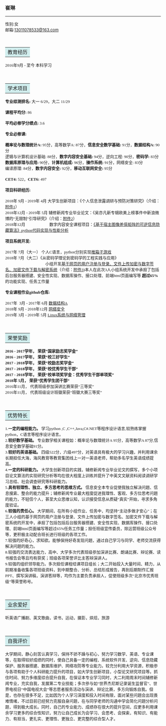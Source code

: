 ### 崔琳    

------

<font size=2>性别:女 <br>邮箱:13011078533@163.com</font>


<div contenteditable="plaintext-only"><font face="黑体" size=3></div>
<table><tr><td bgcolor=#D1EEEE><font face="黑体" size=3>教育经历</font></tr></td></table>

<font size=2>2016年9月 - 至今 本科学习</font>

<div contenteditable="plaintext-only"><font face="黑体" size=3></div>
<table><tr><td bgcolor=#D1EEEE><font face="黑体" size=3>学术项目</font></tr></td></table>

<font size=2>**专业综测排名:** 大一 6/29，大二 11/29 </font>

<font size=2>**课程平均分:** 86</font>

<font size=2>**平均必修学分绩点:** 3.6</font>

<font size=2>**专业必修课:**</font>

<font size=2>**概率论与数理统计A:** 95分，高等数学A: 87分，**信息安全数学基础:** 91分，**数据结构A:** 90分<br>逻辑与计算机设计基础: 88分，**数字内容安全基础:** 94分，逆向工程: 90分，**密码学:** 83分<br>**数据库原理与应用:** 90分，**计算机组成:** 96分，**操作系统:** 91分，网络安全: 83分<br>编译原理: 84分，**数字内容安全:** 92分，**移动互联网安全:** 95分</font>

<font size=2>**CET4:** 522，**CET6:** 497</font>

<font size=2>**项目科研经历:**</font>

<font size=2>2018年  9月 - 2019年  4月  大学生创新项目：《个人信息泄露调研与预防对策研究》（介绍：[附件1](https://github.com/MrCuihi/MrCuihiProject/blob/master/%E9%99%84%E4%BB%B6-%E9%A1%B9%E7%9B%AE%E7%A7%91%E7%A0%94%E4%BB%8B%E7%BB%8D/%E3%80%8A%E4%B8%AA%E4%BA%BA%E4%BF%A1%E6%81%AF%E6%B3%84%E9%9C%B2%E8%B0%83%E7%A0%94%E4%B8%8E%E9%A2%84%E9%98%B2%E5%AF%B9%E7%AD%96%E7%A0%94%E7%A9%B6%E3%80%8B%E4%BB%8B%E7%BB%8D.pdf)）<br>2018年12月 - 2019年  5月  辅修新闻专业毕业论文：《吴亦凡新专辑欧美上榜事件中新浪微博的“无限制”引导研究》（介绍：[附件2](https://github.com/MrCuihi/MrCuihiProject/blob/master/%E9%99%84%E4%BB%B6-%E9%A1%B9%E7%9B%AE%E7%A7%91%E7%A0%94%E4%BB%8B%E7%BB%8D/%E3%80%8A%E5%90%B4%E4%BA%A6%E5%87%A1%E6%96%B0%E4%B8%93%E8%BE%91%E6%AC%A7%E7%BE%8E%E4%B8%8A%E6%A6%9C%E4%BA%8B%E4%BB%B6%E4%B8%AD%E6%96%B0%E6%B5%AA%E5%BE%AE%E5%8D%9A%E7%9A%84%E2%80%9C%E6%97%A0%E9%99%90%E5%88%B6%E2%80%9D%E5%BC%95%E5%AF%BC%E7%A0%94%E7%A9%B6%E3%80%8B%E4%BB%8B%E7%BB%8D.pdf)）<br>2018年12月                        数字内容安全课程项目：[《基于宿主图像差值矩阵的可逆信息隐藏算法》python代码实现与性能分析](https://github.com/MrCuihi/Digital-Content-Security---Information-Hiding)</font>

<font size=2>**项目系统开发:**</font>

<font size=2>2017年  7月（大一）   个人C语言，python分别实现[推箱子游戏](https://github.com/MrCuihi/summer_semester)<br>2018年  7月（大二）《从密码学理论到密码学的工程实践与应用》<br>&emsp;&emsp;&emsp;&emsp;&emsp;&emsp;&emsp;&emsp;&emsp;&emsp;小组开发[基于网页的用户注册与登录、文件上传加密与数字签名、加密文件下载与解密系统](https://github.com/MrCuihi/threebears)（介绍：[附件3](https://github.com/MrCuihi/MrCuihiProject/blob/master/%E9%99%84%E4%BB%B6-%E9%A1%B9%E7%9B%AE%E7%A7%91%E7%A0%94%E4%BB%8B%E7%BB%8D/%E4%BB%8E%E5%AF%86%E7%A0%81%E5%AD%A6%E7%90%86%E8%AE%BA%E5%88%B0%E5%AF%86%E7%A0%81%E5%AD%A6%E7%9A%84%E5%B7%A5%E7%A8%8B%E5%AE%9E%E8%B7%B5%E4%B8%8E%E5%BA%94%E7%94%A8.pdf))本人在此次3人小组系统开发中承担了包括后台服务器搭建、安全性实现、数据库操作、接口处理、前端html页面编写等 **超过65%** 的功能实现、任务工作量</font>                    

<font size=2>**专业课程作业github仓库:**</font>

<font size=2>2017年  3月 - 2017年  6月   [数据结构A](https://github.com/MrCuihi/ds/tree/master/2017-1/Mrcui)<br>2018年  9月 - 2018年12月   [网络安全](https://github.com/CUCCS/2018-NS-Public-MrCuihi/pulls) <br>2019年  3月 - 2019年  5月   [Linux系统与网络管理](https://github.com/CUCCS/linux-2019-MrCuihi/pulls)</font>

<div contenteditable="plaintext-only"><font face="黑体" size=3></div><table><tr><td bgcolor=#D1EEEE><font face="黑体" size=3>荣誉奖励</font></tr></td></table>

<font size=2>**2016 - 2017学年， 荣获“国家励志奖学金”**<br>**2016 - 2017学年， 荣获“校三好学生”**<br>**2017 - 2018学年， 荣获“校励志奖学金”**<br>**2017 - 2018学年， 荣获“校优秀学生干部”**<br>**2017 - 2018学年， 荣获“校单项奖学金：优秀学生干部单项奖”**<br>**2018年  5月， 荣获“优秀学生团干部”**<br>2016年11月， 代表班级参加演讲比赛荣获“三等奖”<br>2016年11月， 代表班级设计班徽荣获“班徽大赛三等奖”</font>

<div contenteditable="plaintext-only"><font face="黑体" size=3></div><table><tr><td bgcolor=#D1EEEE><font face="黑体" size=3>优势特长</font></tr></td></table>

<font size=2>1.**一定的编程能力。** 学习python ,C ,C++,Java,C#.NET等程序设计语言,较熟练掌握python，C语言等程序设计语言。<br>2.**较好数学基础。** 专业数学相关课程如：概率论与数理统计A 95分，高等数学A 87分,信息安全数学基础91分。<br>3.**较好的英语基础。** 四级522分，六级497分，对英语具有极大的学习兴趣，并利用课余长期担任大海，海风教育等教育集团线上一对一英语老师，帮助多名学生英语成绩提高。<br>4.**一定的科研能力。** 大学生创新项目的实践，辅修新闻专业毕业论文的撰写，多个小项目论文算法的实现研究分析等均在很大程度上训练并提升了中英文文献资料阅读调研学习总结、社会调查研究等科研能力。<br>5.**具有较理性、独立、多方思考的思维方式。** 信息安全本专业促使我独立解决问题、信息搜索、整合的能力提升；辅修新闻专业最大程度促进我理性、客观、多方位思考问题的能力，不轻信个人，甚至大众思维认知，认识接受信息从质疑“真实”开始，寻求多角度验证。<br>6.**较强的责任心。** 大学期间，在所有小组作业、任务中，均坚持“主动多做才安心”；在三人小组的基于网页的用户注册与登录、文件上传加密与数字签名、加密文件下载与解密系统的开发中，承担了包括包括后台服务器搭建、安全性实现、数据库操作、接口处理、前端html页面编写等超过65%任务工作量；担任班级宣传委员，除运营班级公众号等，更积极主动配合班长进行班级的各项工作。<br>7.较强的好奇心，求知欲。能够保持好奇发现问题，通过自己学习与同学、老师交流获得解决问题的能力。<br>8.较强的交流表达能力，高中、大学多次代表班级参加演讲比赛、朗诵比赛、辩论赛、读书报告会等且均有获奖；班级各项荣誉评比主答辩演讲人。<br>9.较强的组织领导能力。多次担任课程结课项目组长；大二开始投入大量时间、精力，从前期准备收集各项班级资料，到中期整合、分析、总结形成报告，再到后期制作汇报PPT、撰写演讲稿，演讲答辩等，均作为主要负责承担人，促使班级多次“北京市优秀班级”等荣誉称号。</font>

<div contenteditable="plaintext-only"><font face="黑体" size=3></div><table><tr><td bgcolor=#D1EEEE><font face="黑体" size=3>业余爱好</font></tr></td></table>

<font size=2>听英语广播剧、英文歌曲，读书，运动，摄影，烘焙，旅游</font>

<div contenteditable="plaintext-only"><font face="黑体" size=3></div><table><tr><td bgcolor=#D1EEEE><font face="黑体" size=3>自我评价</font></tr></td></table>

<font size=2>大学期间，静心刻苦认真学习，保持不骄不躁与初心，努力学习数学、英语、专业课等，在取得较好成绩的同时，使自己具备一定的编程、系统软件开发、逆向、信息隐藏保护、服务器搭建、数据库维护、网络攻防等专业能力。较充分利用大学资源，积极参与各项有助于个人科研能力提升的项目，如大学生创新项目，小型论文研究项目等。抓住时间、努力多维度综合提升自我，在保证本专业学习同时，大二利用周末时间辅修新闻专业，充实自我，发展第二专业技能；多次参与如“世界杰尼斯记录诞生监督官”、世界电视日“中国电视大会”等志愿者服务活动与演讲、辩论比赛，多方向锻炼自我。但是，也存在很多不足，比如因为个人学习深度和投入时间有限，面对某些问题会出现畏难情绪，不过目前已经努力克服自身问题，在与同学老师的沟通中学会简化问题分析问题，得到极大成长。同时，自己的专业能力、成绩存在很大的提升空间，应更多利用课余学习更多的综合性知识，努力让自己成长为会学习、会思考、会探索，有知识、有能力、有担当，更扎实、更理性、更独立、更完整的综合型人才。</font>






